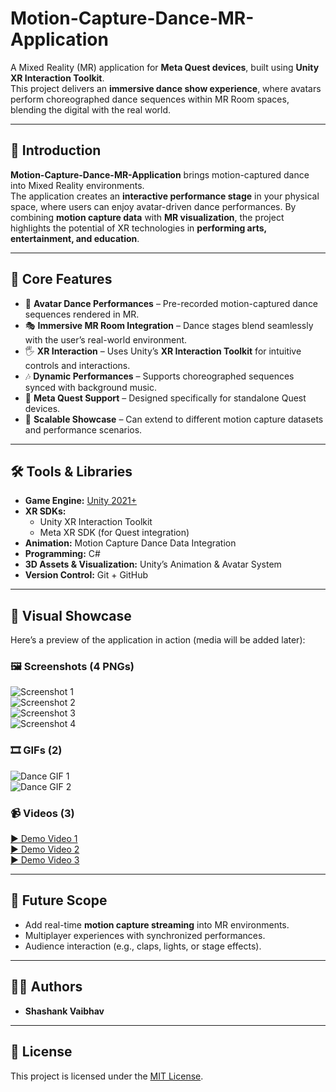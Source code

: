 # Motion-Capture-Dance-MR-Application  

A Mixed Reality (MR) application for **Meta Quest devices**, built using **Unity XR Interaction Toolkit**.  
This project delivers an **immersive dance show experience**, where avatars perform choreographed dance sequences within MR Room spaces, blending the digital with the real world.  

---

## 🎯 Introduction  

**Motion-Capture-Dance-MR-Application** brings motion-captured dance into Mixed Reality environments.  
The application creates an **interactive performance stage** in your physical space, where users can enjoy avatar-driven dance performances. By combining **motion capture data** with **MR visualization**, the project highlights the potential of XR technologies in **performing arts, entertainment, and education**.  

---

## 🚀 Core Features  

- 🕺 **Avatar Dance Performances** – Pre-recorded motion-captured dance sequences rendered in MR.  
- 🎭 **Immersive MR Room Integration** – Dance stages blend seamlessly with the user’s real-world environment.  
- 🖐️ **XR Interaction** – Uses Unity’s **XR Interaction Toolkit** for intuitive controls and interactions.  
- 🎶 **Dynamic Performances** – Supports choreographed sequences synced with background music.  
- 📱 **Meta Quest Support** – Designed specifically for standalone Quest devices.  
- 🔮 **Scalable Showcase** – Can extend to different motion capture datasets and performance scenarios.  

---

## 🛠️ Tools & Libraries  

- **Game Engine:** [Unity 2021+](https://unity.com/)  
- **XR SDKs:**  
  - Unity XR Interaction Toolkit  
  - Meta XR SDK (for Quest integration)  
- **Animation:** Motion Capture Dance Data Integration  
- **Programming:** C#  
- **3D Assets & Visualization:** Unity’s Animation & Avatar System  
- **Version Control:** Git + GitHub  

---

## 📸 Visual Showcase  

Here’s a preview of the application in action (media will be added later):  

### 🖼️ Screenshots (4 PNGs)  
![Screenshot 1](Assets/Images/screenshot1.png)  
![Screenshot 2](Assets/Images/screenshot2.png)  
![Screenshot 3](Assets/Images/screenshot3.png)  
![Screenshot 4](Assets/Images/screenshot4.png)  

### 🎞️ GIFs (2)  
![Dance GIF 1](Assets/GIFs/dance1.gif)  
![Dance GIF 2](Assets/GIFs/dance2.gif)  

### 📹 Videos (3)  
[▶️ Demo Video 1](Assets/Videos/demo1.mp4)  
[▶️ Demo Video 2](Assets/Videos/demo2.mp4)  
[▶️ Demo Video 3](Assets/Videos/demo3.mp4)  

---

## 📌 Future Scope  

- Add real-time **motion capture streaming** into MR environments.  
- Multiplayer experiences with synchronized performances.  
- Audience interaction (e.g., claps, lights, or stage effects).  

---

## 👨‍💻 Authors  

- **Shashank Vaibhav**  

---

## 📜 License  

This project is licensed under the [MIT License](LICENSE).  
